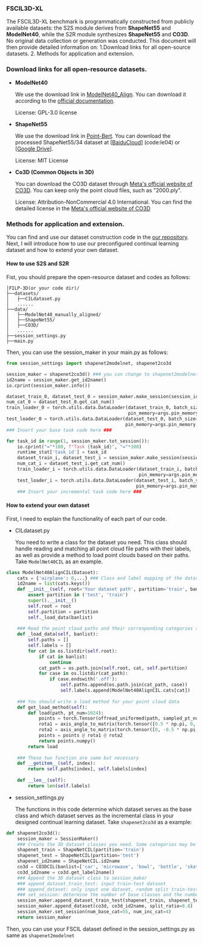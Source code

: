 ### FSCIL3D-XL

The FSCIL3D-XL benchmark is programmatically constructed from publicly available datasets: the S2S module derives from **ShapeNet55** and **ModelNet40**, while the S2R module synthesizes **ShapeNet55** and **CO3D**. No original data collection or generation was conducted. This document will then provide detailed information on: 1.Download links for all open-source datasets. 2. Methods for application and extension.

### Download links for all open-resource datasets.

- **ModelNet40**  

  We use the download link in [ModelNet40_Align](https://github.com/lmb-freiburg/orion). You can download it according to the [official documentation](https://github.com/lmb-freiburg/orion/blob/master/datasets/get_modelnet40.sh).
  
  License: GPL-3.0 license

- **ShapeNet55**  

  We use the download link in [Point-Bert](https://github.com/Julie-tang00/Point-BERT). You can download the processed ShapeNet55/34 dataset at [[BaiduCloud](https://pan.baidu.com/s/16Q-GsEXEHkXRhmcSZTY86A)] (code:le04) or [[Google Drive](https://drive.google.com/file/d/1jUB5yD7DP97-EqqU2A9mmr61JpNwZBVK/view?usp=sharing)].
  
  License: MIT License

- **Co3D (Common Objects in 3D)** 

  You can download the CO3D dataset through [Meta's official website of CO3D](https://ai.meta.com/datasets/co3d-downloads/ ). You can keep only the point cloud files, such as "2000.ply".
  
  License: Attribution-NonCommercial 4.0 International. You can find the detailed license in the [Meta's official website of CO3D](https://ai.meta.com/datasets/co3d-downloads/ )

### Methods for application and extension.
You can find and use our dataset construction code in the [our repository](https://github.com/HIT-leaderone/FILP-3D). Next, I will introduce how to use our preconfigured continual learning dataset and how to extend your own dataset.

#### How to use S2S and S2R

Fist, you should prepare the open-resource dataset and codes as follows:

```plain
│FILP-3D(or your code dir)/
├──datasets/
│   ├──CILdataset.py
│   ......
├──data/
│   ├──ModelNet40_manually_aligned/
│   ├──ShapeNet55/
│   ├──CO3D/
│   ......
├──session_settings.py
├──main.py
```

Then, you can use the session_maker in your main.py as follows:

```python
from session_settings import shapenet2modelnet, shapenet2co3d

session_maker = shapenet2co3d() ### you can change to shapenet2modelnet
id2name = session_maker.get_id2name()
io.cprint(session_maker.info())

dataset_train_0, dataset_test_0 = session_maker.make_session(session_id=0, update_memory=args.memory_shot)
num_cat_0 = dataset_test_0.get_cat_num()
train_loader_0 = torch.utils.data.DataLoader(dataset_train_0, batch_size=args.batch_size, num_workers=args.workers,
                                             pin_memory=args.pin_memory, shuffle=True, persistent_workers=True)
test_loader_0 = torch.utils.data.DataLoader(dataset_test_0, batch_size=args.batch_size, num_workers=args.workers,
                                            pin_memory=args.pin_memory, shuffle=True, persistent_workers=True)
### Insert your base task code here ###

for task_id in range(1, session_maker.tot_session()):
    io.cprint("="*100, f"Task {task_id}", "="*100)
    runtime_stat['task_id'] = task_id
    dataset_train_i, dataset_test_i = session_maker.make_session(session_id=task_id, update_memory=args.memory_shot)
    num_cat_i = dataset_test_i.get_cat_num()
    train_loader_i = torch.utils.data.DataLoader(dataset_train_i, batch_size=args.batch_size, num_workers=args.workers,
                                                 pin_memory=args.pin_memory, shuffle=True, persistent_workers=True)
    test_loader_i = torch.utils.data.DataLoader(dataset_test_i, batch_size=args.batch_size, num_workers=args.workers,
                                                pin_memory=args.pin_memory, shuffle=True, persistent_workers=True)
    ### Insert your incremental task code here ###
```

#### How to extend your own dataset

First, I need to explain the functionality of each part of our code.

- CILdataset.py

  You need to write a class for the dataset you need. This class should handle reading and matching all point cloud file paths  with their labels, as well as provide a method to load point clouds based on their paths. Take `ModelNet40CIL` as an example.

```python
class ModelNet40AlignCIL(Dataset):
    cats = {'airplane': 0,...} ### Class and label mapping of the dataset
    id2name = list(cats.keys())
    def __init__(self, root='Your dataset path', partition='train', banlist=[]):
        assert partition in ('test', 'train')
        super().__init__()
        self.root = root
        self.partition = partition
        self._load_data(banlist)
	
    ### Read the point cloud paths and their corresponding categories sequentially in self.paths and self.labels lists
    def _load_data(self, banlist):
        self.paths = []
        self.labels = []
        for cat in os.listdir(self.root):
            if cat in banlist:
                continue
            cat_path = os.path.join(self.root, cat, self.partition)
            for case in os.listdir(cat_path):
                if case.endswith('.off'):
                    self.paths.append(os.path.join(cat_path, case))
                    self.labels.append(ModelNet40AlignCIL.cats[cat])
    
    ### You should write a load method for your point cloud data
    def get_load_method(self):
        def load(path, pt_num=1024):
            points = torch.Tensor(offread_uniformed(path, sampled_pt_num=pt_num)).type(torch.FloatTensor)
            rota1 = axis_angle_to_matrix(torch.tensor([0.5 * np.pi, 0, 0]))
            rota2 = axis_angle_to_matrix(torch.tensor([0, -0.5 * np.pi, 0]))
            points = points @ rota1 @ rota2
            return points.numpy()
        return load
    
    ### These two function are same but necessary
    def __getitem__(self, index):      
        return self.paths[index], self.labels[index]
    
    def __len__(self):
        return len(self.labels)
```

- session_settings.py

  The functions in this code determine which dataset serves as the base class and which dataset serves as the incremental class in your designed continual learning dataset. Take `shapenet2co3d` as a example:

```python
def shapenet2co3d():
    session_maker = SessionMaker()
    ### Create the 3D dataset classes you need. Some categories may be overlapping and need to be removed during the incremental phase. In such cases, you should add the categories you want to exclude to the ban_list.
    shapenet_train = ShapeNetCIL(partition='train')
    shapenet_test = ShapeNetCIL(partition='test')
    shapenet_id2name = ShapeNetCIL.id2name
    co3d = CO3DCIL(banlist=['car', 'microwave', 'bowl', 'bottle', 'skateboard', 'bench', 'motorcycle', 'laptop', 'chair'])
    co3d_id2name = co3d.get_label2name()
    ### Append the 3D dataset class to session_maker
    ### append_dataset_train_test: input train-test dataset
    ### append_dataset: only input one dataset, random split train-test data
    ### set_session: determine the number of base classes and the number of incremental classes in each session. The number of shot is 5, you can change it by "inc_few_shot". If the base-task is also few-shot, you can set "base_few_shot"(0 for represents full training).
    session_maker.append_dataset_train_test(shapenet_train, shapenet_test, shapenet_id2name) 
    session_maker.append_dataset(co3d, co3d_id2name, split_ratio=0.8) 
    session_maker.set_session(num_base_cat=55, num_inc_cat=4)
    return session_maker
```

Then, you can use your FSCIL dataset defined in the session_settings.py  as same as `shapenet2modelnet`
